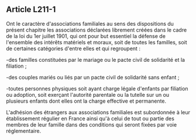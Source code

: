 ## Article L211-1

Ont le caractère d'associations familiales au sens des dispositions du présent chapitre les associations
déclarées librement créées dans le cadre de la loi du 1er juillet 1901, qui ont pour but essentiel la défense de
l'ensemble des intérêts matériels et moraux, soit de toutes les familles, soit de certaines catégories d'entre
elles et qui regroupent :

-des familles constituées par le mariage ou le pacte civil de solidarité et la filiation ;

-des couples mariés ou liés par un pacte civil de solidarité sans enfant ;

-toutes personnes physiques soit ayant charge légale d'enfants par filiation ou adoption, soit exerçant
l'autorité parentale ou la tutelle sur un ou plusieurs enfants dont elles ont la charge effective et permanente.

L'adhésion des étrangers aux associations familiales est subordonnée à leur établissement régulier en France
ainsi qu'à celui de tout ou partie des membres de leur famille dans des conditions qui seront fixées par voie
réglementaire.

